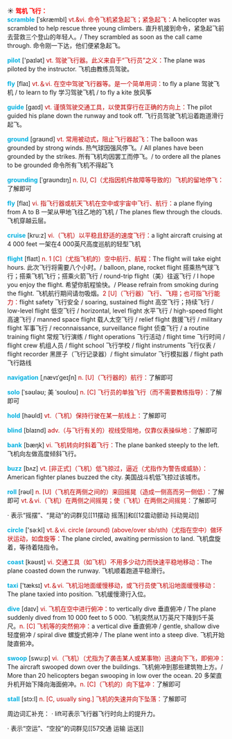 ☀ <font color="red">**驾机 飞行：**</font>          
<font color="sky blue">**scramble**</font> [ˈskræmbl]
<font color="#c00000">vt.&vi. 命令飞机紧急起飞；紧急起飞：</font>A helicopter was scrambled to help rescue three young climbers. 直升机接到命令，紧急起飞前去营救三个登山的年轻人。/ They scrambled as soon as the call came through. 命令刚一下达，他们便紧急起飞。

<font color="sky blue">**pilot**</font> ['paɪlət] 
<font color="#c00000">vt. 驾驶飞行器。此义来自于“飞行员”之义：</font>The plane was piloted by the instructor. 飞机由教练员驾驶。

<font color="sky blue">**fly**</font> [flaɪ] 
<font color="#c00000">vt.＆vi. 在空中驾驶飞行器等。是一个简单用词：</font>to fly a plane 驾驶飞机 / to learn to fly 学习驾驶飞机 / to fly a kite 放风筝

<font color="sky blue">**guide**</font> [ɡaɪd] 
<font color="#c00000">vt. 谨慎驾驶交通工具，以使其穿行在正确的方向上：</font>The pilot guided his plane down the runway and took off. 飞行员驾驶飞机沿着跑道滑行起飞。

<font color="sky blue">**ground**</font> [ɡraʊnd] 
<font color="#c00000">vt. 常用被动式，阻止飞行器起飞：</font>The balloon was grounded by strong winds. 热气球因强风停飞。/ All planes have been grounded by the strikes. 所有飞机均因罢工而停飞。/ to ordere all the planes to be grounded 命令所有飞机不得起飞
           
<font color="sky blue">**grounding**</font> [ˈgraʊndɪŋ]
<font color="#c00000">n. [U, C]（尤指因机件故障等导致的）飞机的留地停飞：</font>了解即可

<font color="sky blue">**fly**</font> [flaɪ] 
<font color="#c00000">vi. 指飞行器或航天飞机在空中或宇宙中飞行、航行：</font>a plane flying from A to B 一架从甲地飞往乙地的飞机 / The planes flew through the clouds. 飞机穿越云层。
           
<font color="sky blue">**cruise**</font> [kru:z]
<font color="#c00000">vi.（飞机）以平稳且舒适的速度飞行：</font>a light aircraft cruising at 4 000 feet 一架在4 000英尺高度巡航的轻型飞机

<font color="sky blue">**flight**</font> [flaɪt] 
<font color="#c00000">n. 1 [C]（尤指飞机的）空中航行、航程：</font>The flight will take eight hours. 此次飞行将需要八个小时。/ balloon, plane, rocket flight 搭乘热气球飞行；搭乘飞机飞行；搭乘火箭飞行 / round-trip flight（美）往返飞行 / I hope you enjoy the flight. 希望你航程愉快。/ Please refrain from smoking during the flight. 飞机航行期间请勿吸烟。<font color="#c00000">2 [U]（飞行器）飞行、飞翔；也可指飞行能力：</font>flight safety 飞行安全 / soaring, sustained flight 高空飞行；持续飞行 / low-level flight 低空飞行 / horizontal, level flight 水平飞行 / high-speed flight 高速飞行 / manned space flight 载人太空飞行 / relief flight 救援飞行 / military flight 军事飞行 / reconnaissance, surveillance flight 侦查飞行 / a routine training flight 常规飞行演练 / flight operations 飞行活动 / flight time 飞行时间 / flight crew 机组人员 / flight school 飞行学校 / flight instruments 飞行仪表 / flight recorder 黑匣子（飞行记录器）/ flight simulator 飞行模拟器 / flight path 飞行路线 
                      
<font color="sky blue">**navigation**</font> [ˌnævɪˈgeɪʃn]
<font color="#c00000">n. [U]（飞行器的）航行：</font>了解即可

<font color="sky blue">**solo**</font> [ˈsəʊləʊ; 美 ˈsoʊloʊ]
<font color="#c00000">n. [C] 飞行员的单独飞行（而不需要教练指导）：</font>了解即可
 
<font color="sky blue">**hold**</font> [həʊld] 
<font color="#c00000">vt.（飞机）保持行驶在某一航线上：</font>了解即可

<font color="sky blue">**blind**</font> [blaɪnd] 
<font color="#c00000">adv.（与飞行有关的）视线受阻地，仅靠仪表操纵地：</font>了解即可

<font color="sky blue">**bank**</font> [bæŋk] 
<font color="#c00000">vi. 飞机转向时斜着飞行：</font>The plane banked steeply to the left. 飞机向左做高度倾斜飞行。
           
<font color="sky blue">**buzz**</font> [bʌz]
<font color="#c00000">vt. [非正式]（飞机）低飞掠过，逼近（尤指作为警告或威胁）：</font>American fighter planes buzzed the city. 美国战斗机低飞掠过该城市。

<font color="sky blue">**roll**</font> [rəʊl] 
<font color="#c00000">n. [U]（飞机在两侧之间的）来回摇晃（造成一侧高而另一侧低）：</font>了解即可 <font color="#c00000">vt.＆vi.（飞机）在两侧之间摇晃；使（飞机）在两侧之间摇晃：</font>了解即可 
  
· 表示“摇摆”、“晃动”的词群见[[11摆动 摇荡]]和[[12震动颤动 抖动晃动]]

<font color="sky blue">**circle**</font> ['sə:kl] 
<font color="#c00000">vt.＆vi. circle (around) (above/over sb/sth)（尤指在空中）做环状运动，如盘旋等：</font>The plane circled, awaiting permission to land. 飞机盘旋着，等待着陆指令。

<font color="sky blue">**coast**</font> [kəʊst] 
<font color="#c00000">vi. 交通工具（如飞机）不用多少动力而快速平稳地移动：</font>The plane coasted down the runway. 飞机顺着跑道平稳滑行。

<font color="sky blue">**taxi**</font> ['tæksɪ] 
<font color="#c00000">vt.＆vi. 飞机沿地面缓慢移动，或飞行员使飞机沿地面缓慢移动：</font>The plane taxied into position. 飞机缓慢滑行入位。

<font color="sky blue">**dive**</font> [daɪv] 
<font color="#c00000">vi. 飞机在空中进行俯冲：</font>to vertically dive 垂直俯冲 / The plane suddenly dived from 10 000 feet to 5 000. 飞机突然从1万英尺下降到5千英尺。<font color="#c00000">n. [C] 飞机等的突然俯冲：</font>a vertical dive 垂直俯冲 / gentle, shallow dive 轻度俯冲 / spiral dive 螺旋式俯冲 / The plane went into a steep dive. 飞机开始陡直俯冲。
           
<font color="sky blue">**swoop**</font> [swu:p]
<font color="#c00000">vi.（飞机）（尤指为了袭击某人或某事物）迅速向下飞，即俯冲：</font>The aircraft swooped down over the buildings. 飞机俯冲到那些建筑物上方。/ More than 20 helicopters began swooping in low over the ocean. 20 多架直升机开始下降向海面俯冲。<font color="#c00000">n. [C]（飞机的）向下猛冲：</font>了解即可
           
<font color="sky blue">**stall**</font> [stɔ:l]
<font color="#c00000">n. [C, usually sing.] 飞机的失速并向下坠落：</font>了解即可

周边词汇补充：
· lift可表示飞行器飞行时向上的提升力。

· 表示“空运”、“空投”的词群见[[57交通 运输 运送]]